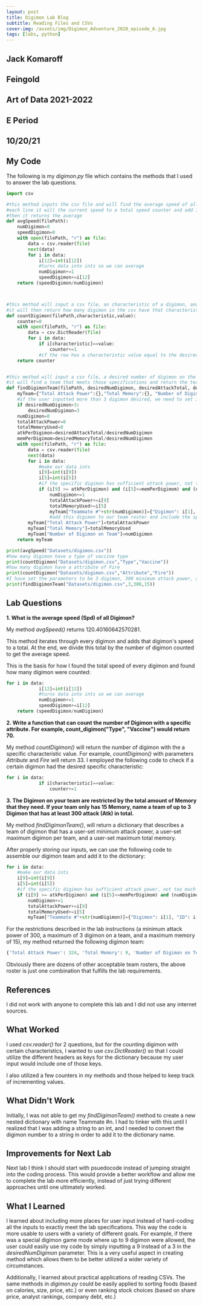 ```yaml
---
layout: post
title: Digimon Lab Blog
subtitle: Reading Files and CSVs
cover-img: /assets/img/Digimon_Adventure_2020_episode_6.jpg
tags: [labs, python]
---
```


## Jack Komaroff
## Feingold
## Art of Data 2021-2022
## E Period
## 10/20/21


## My Code
The following is my *digimon.py* file which contains the methods that I used to answer the lab questions.

```py
import csv

#this method inputs the csv file and will find the average speed of all digimon by iterating through the csv
#each line it will the current speed to a total speed counter and add 1 to the total digimon counter
#then it returns the average
def avgSpeed(filePath):
    numDigimon=0
    speedDigimon=0
    with open(filePath, "r") as file:
        data = csv.reader(file)
        next(data)
        for i in data:
            i[12]=int(i[12])
            #turns data into ints so we can average
            numDigimon+=1
            speedDigimon+=i[12]
    return (speedDigimon/numDigimon)



#this method will input a csv file, an characteristic of a digimon, and a value for that characteristic
#it will then return how many digimon in the csv have that characteristic with that specific value
def countDigimon(filePath,characteristic,value):
    counter=0
    with open(filePath, "r") as file:
        data = csv.DictReader(file)
        for i in data:
            if i[characteristic]==value:
                counter+=1
            #if the row has a characteristic value equal to the desired characteristic value, then add 1 to counter
    return counter


#this method will input a csv file, a desired number of digimon on the team, a desired attack total, and a desired memory total
#it will find a team that meets those specifications and return the team roster (with team info) as a dictionary
def findDigimonTeam(filePath, desiredNumDigimon, desiredAttackTotal, desiredMemoryTotal):
    myTeam={"Total Attack Power":{},"Total Memory":{}, "Number of Digimon on Team":{}}
    #if the user inputted more than 3 digimon desired, we need to set it to 3 because 3 digimon is the maximum number per team
    if desiredNumDigimon>3:
        desiredNumDigimon=3
    numDigimon=0
    totalAttackPower=0
    totalMemoryUsed=0
    atkPerDigimon=desiredAttackTotal/desiredNumDigimon
    memPerDigimom=desiredMemoryTotal/desiredNumDigimon
    with open(filePath, "r") as file:
        data = csv.reader(file)
        next(data)
        for i in data:
            #make our data ints
            i[9]=int(i[9])
            i[5]=int(i[5])
            #if the specific digimon has sufficient attack power, not too much memory, and we haven't filled a team roster yet
            if (i[9] >= atkPerDigimon) and (i[5]<=memPerDigimom) and (numDigimon<=(desiredNumDigimon-1)):
                numDigimon+=1
                totalAttackPower+=i[9]
                totalMemoryUsed+=i[5]
                myTeam["Teammate #"+str(numDigimon)]={"Digimon": i[1], "ID": i[0], "Attack Power":i[9], "Memory":i[5]}
                #add this digimon to our team roster and include the specific info for that digimon in our table
        myTeam["Total Attack Power"]=totalAttackPower
        myTeam["Total Memory"]=totalMemoryUsed
        myTeam["Number of Digimon on Team"]=numDigimon
    return myTeam

print(avgSpeed("Datasets/digimon.csv"))
#how many digimon have a type of vaccine type
print(countDigimon("Datasets/digimon.csv","Type","Vaccine"))
#how many digimon have a attribute of Fire
print(countDigimon("Datasets/digimon.csv","Attribute","Fire"))
#I have set the parameters to be 3 digimon, 300 minimum attack power, and 15 maximum memory (the lab specifications), but we could change these parameters depending on the situation
print(findDigimonTeam("Datasets/digimon.csv",3,300,15))
```
## Lab Questions

**1. What is the average speed (Spd) of all Digimon?**

My method *avgSpeed()* returns 120.40160642570281. 

This method iterates through every digimon and adds that digimon's speed to a total. 
At the end, we divide this total by the number of digimon counted to get the average speed. 

This is the basis for how I found the total speed of every digimon and found how many digimon were counted:
```py
for i in data:
            i[12]=int(i[12])
            #turns data into ints so we can average
            numDigimon+=1
            speedDigimon+=i[12]
    return (speedDigimon/numDigimon)
```
**2. Write a function that can count the number of Digimon with a specific attribute. For example, count_digimon("Type", "Vaccine") would return 70.**

My method *countDigimon()* will return the number of digimon with the a specific characteristic value. For example, *countDigimon()* with parameters *Attribute* and *Fire* will return 33. I employed the following code to check if a certain digimon had the desired specific characteristic:

```py
for i in data:
            if i[characteristic]==value:
                counter+=1
```

**3. The Digimon on your team are restricted by the total amount of Memory that they need. If your team only has 15 Memory, name a team of up to 3 Digimon that has at least 300 attack (Atk) in total.**

My method *findDigimonTeam()*, will return a dictionary that describes a team of digimon that has a user-set minimum attack power, a user-set maximum digimon per team, and a user-set maximum total memory.

After properly storing our inputs, we can use the following code to assemble our digimon team and add it to the dictionary:
```py
for i in data:
    #make our data ints
    i[9]=int(i[9])
    i[5]=int(i[5])
    #if the specific digimon has sufficient attack power, not too much memory, and we haven't filled a team roster yet
    if (i[9] >= atkPerDigimon) and (i[5]<=memPerDigimom) and (numDigimon<=(desiredNumDigimon-1)):
        numDigimon+=1
        totalAttackPower+=i[9]
        totalMemoryUsed+=i[5]
        myTeam["Teammate #"+str(numDigimon)]={"Digimon": i[1], "ID": i[0], "Attack Power":i[9], "Memory":i[5]}
```
For the restrictions described in the lab instructions (a minimum attack power of 300, a maximum of 3 digimon on a team, and a maximum memory of 15), my method returned the following digimon team:
```py
{'Total Attack Power': 324, 'Total Memory': 9, 'Number of Digimon on Team': 3, 'Teammate #1': {'Digimon': 'Koromon', 'ID': '6', 'Attack Power': 109, 'Memory': 3}, 'Teammate #2': {'Digimon': 'Tsunomon', 'ID': '8', 'Attack Power': 107, 'Memory': 3}, 'Teammate #3': {'Digimon': 'Tsumemon', 'ID': '9', 'Attack Power': 108, 'Memory': 3}}
```

Obviously there are dozens of other acceptable team rosters, the above roster is just one combination that fulfills the lab requirements.

## References

I did not work with anyone to complete this lab and I did not use any internet sources.

## What Worked

I used *csv.reader()* for 2 questions, but for the counting digimon with certain characteristics, I wanted to use *csv.DictReader()* so that I could utilize the different headers as keys for the dictionary because my user input would include one of those keys. 

I also utilized a few counters in my methods and those helped to keep track of incrementing values.

## What Didn't Work

Initially, I was not able to get my *findDigimonTeam()* method to create a new nested dictionary with name Teammate #n. I had to tinker with this until I realized that I was adding a string to an int, and I needed to convert the digimon number to a string in order to add it to the dictionary name. 

## Improvements for Next Lab

Next lab I think I should start with psuedocode instead of jumping straight into the coding process. This would provide a better workflow and allow me to complete the lab more efficiently, instead of just trying different approaches until one ultimately worked. 

## What I Learned

I learned about including more places for user input instead of hard-coding all the inputs to exactly meet the lab specifications. This way the code is more usable to users with a variety of different goals. For example, if there was a special digimon game mode where up to 9 digimon were allowed, the user could easily use my code by simply inputting a 9 instead of a 3 in the *desiredNumDigimon* parameter. This is a very useful aspect in creating method which allows them to be better utilized a wider variety of circumstances. 

Additionally, I learned about practical applications of reading CSVs. The same methods in *digimon.py* could be easily applied to sorting foods (based on calories, size, price, etc.) or even ranking stock choices (based on share price, analyst rankings, company debt, etc.)